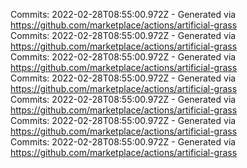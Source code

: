 Commits: 2022-02-28T08:55:00.972Z - Generated via https://github.com/marketplace/actions/artificial-grass
<br>
Commits: 2022-02-28T08:55:00.972Z - Generated via https://github.com/marketplace/actions/artificial-grass
<br>
Commits: 2022-02-28T08:55:00.972Z - Generated via https://github.com/marketplace/actions/artificial-grass
<br>
Commits: 2022-02-28T08:55:00.972Z - Generated via https://github.com/marketplace/actions/artificial-grass
<br>
Commits: 2022-02-28T08:55:00.972Z - Generated via https://github.com/marketplace/actions/artificial-grass
<br>
Commits: 2022-02-28T08:55:00.972Z - Generated via https://github.com/marketplace/actions/artificial-grass
<br>
Commits: 2022-02-28T08:55:00.972Z - Generated via https://github.com/marketplace/actions/artificial-grass
<br>
